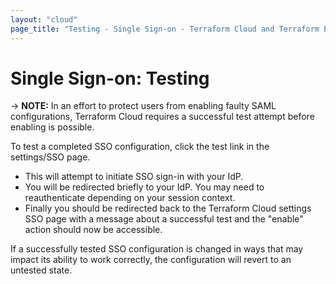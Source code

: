 ```yaml
---
layout: "cloud"
page_title: "Testing - Single Sign-on - Terraform Cloud and Terraform Enterprise"
---
```


# Single Sign-on: Testing

-> **NOTE:** In an effort to protect users from enabling faulty SAML configurations, Terraform Cloud requires a successful test attempt before enabling is possible.

To test a completed SSO configuration, click the test link in the settings/SSO page.
* This will attempt to initiate SSO sign-in with your IdP.
* You will be redirected briefly to your IdP. You may need to reauthenticate depending on your session context.
* Finally you should be redirected back to the Terraform Cloud settings SSO page with a message about a successful test and the "enable" action should now be accessible.

If a successfully tested SSO configuration is changed in ways that may impact its ability to work correctly, the configuration will revert to an untested state.
